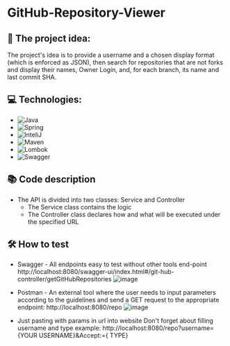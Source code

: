 # GitHub-Repository-Viewer

## **🚀 The project idea:**
The project's idea is to provide a username and a chosen display format (which is enforced as JSON), then search for repositories that are not forks and display their names, Owner Login, and, for each branch, its name and last commit SHA.

## **💻 Technologies:**
* ![Java](https://img.shields.io/badge/-Java-007396?style=flat-square&logo=java&logoColor=white)
* ![Spring](https://img.shields.io/badge/-Spring-6DB33F?style=flat-square&logo=spring&logoColor=white)
* ![InteliJ](https://img.shields.io/badge/-IntelliJ%20IDEA-000000?style=flat-square&logo=intellij-idea&logoColor=white)
* ![Maven](https://img.shields.io/badge/-Maven-C71A36?style=flat-square&logo=apache-maven&logoColor=white)
* ![Lombok](https://img.shields.io/badge/-Lombok-BC6F09?style=flat-square&logo=lombok&logoColor=white)
* ![Swagger](https://img.shields.io/badge/-Swagger-85EA2D?style=flat-square&logo=swagger&logoColor=black)

## **📚 Code description**
* The API is divided into two classes: Service and Controller
  * The Service class contains the logic
  * The Controller class declares how and what will be executed under the specified URL


## **🛠️ How to test**
* Swagger - All endpoints easy to test without other tools 
end-point http://localhost:8080/swagger-ui/index.html#/git-hub-controller/getGitHubRepositories
![image](https://github.com/mat-rys/GitHub-Repository-Viewer/assets/98847639/7125f58b-78f5-4001-9450-afa7b6d6e543)

* Postman - An external tool where the user needs to input parameters according to the guidelines and send a GET request to the appropriate endpoint: http://localhost:8080/repo
![image](https://github.com/mat-rys/GitHub-Repository-Viewer/assets/98847639/748431fb-dca8-4f36-9f4f-bf0ea9f16068)

* Just pasting with params in url into website
Don't forget about filling username and type
example: http://localhost:8080/repo?username={YOUR USERNAME}&Accept:={ TYPE}
